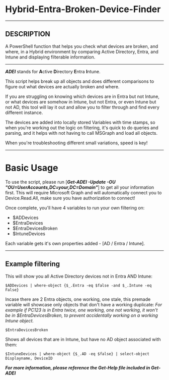 # Hybrid-Entra-Broken-Device-Finder
---
## DESCRIPTION
A PowerShell function that helps you check what devices are broken, and where, in a Hybrid environment by comparing Active Directory, Entra, and Intune and displaying filterable information.

---
***ADEI*** stands for **A**ctive **D**irectory **E**ntra **I**ntune.

This script helps break up all objects and does different comparisons to figure out what devices are actually broken and where.

If you are struggling on knowing which devices are in Entra but not Intune, or what devices are somehow in Intune, but not Entra, or even Intune but not AD, this tool will lay it out and allow you to filter through and find every different instance.

The devices are added into locally stored Variables with time stamps, so when you're working out the logic on filtering, it's quick to do queries and parsing, and it helps with not having to call MSGraph and load all objects.

When you're troubleshooting different small variations, speed is key!

---
# Basic Usage
To use the script, please run [***Get-ADEI -Update -OU "OU=UserAccounts,DC=your,DC=Domain"***] to get all your information first.  This will require Microsoft Graph and will automatically connect you to Device.Read.All, make sure you have authorization to connect!

Once complete, you'll have 4 variables to run your own filtering on:
- $ADDevices
- $EntraDevices
- $EntraDevicesBroken
- $IntuneDevices

Each variable gets it's own properties added - [AD / Entra / Intune].

---
## Example filtering
This will show you all Active Directory devices not in Entra AND Intune:
```
$ADDevices | where-object {$_.Entra -eq $false -and $_.Intune -eq False}
```

Incase there are 2 Entra objects, one working, one stale, this premade variable will showcase only objects that don't have a working duplicate:
*For example if PC123 is in Entra twice, one working, one not working, it won't be in $EntraDevicesBroken, to prevent accidentally working on a working Intune object.*
```
$EntraDevicesBroken
```

Shows all devices that are in Intune, but have no AD object associated with them:
```
$IntuneDevices | where-object {$_.AD -eq $false} | select-object Displayname, DeviceID
```
***For more information, please reference the Get-Help file included in Get-ADEI***

